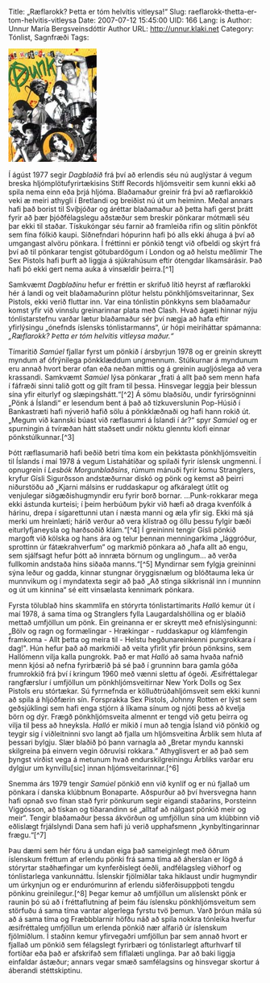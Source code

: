 Title: „Ræflarokk? Þetta er tóm helvítis vitleysa!“
Slug: raeflarokk-thetta-er-tom-helvitis-vitleysa
Date: 2007-07-12 15:45:00
UID: 166
Lang: is
Author: Unnur María Bergsveinsdóttir
Author URL: http://unnur.klaki.net
Category: Tónlist, Sagnfræði
Tags: 

![Pönk!](406.jpg)

Í ágúst 1977 segir _Dagblaðið_ frá því að erlendis séu nú auglýstar á vegum breska hljómplötufyrirtækisins Stiff Records hljómsveitir sem kunni ekki að spila nema einn eða þrjá hljóma. Blaðamaður greinir frá því að ræflarokkið veki æ meiri athygli í Bretlandi og breiðist nú út um heiminn. Meðal annars hafi það borist til Svíþjóðar og áréttar blaðamaður að þetta hafi gerst þrátt fyrir að þær þjóðfélagslegu aðstæður sem breskir pönkarar mótmæli séu þar ekki til staðar. Tískukóngar séu farnir að framleiða rifin og slitin pönkföt sem fína fólkið kaupi. Síðnefndari hópurinn hafi þó alls ekki áhuga á því að umgangast alvöru pönkara. Í fréttinni er pönkið tengt við ofbeldi og skýrt frá því að til pönkarar tengist götubardögum í London og að helstu meðlimir The Sex Pistols hafi þurft að liggja á sjúkrahúsum eftir ótengdar líkamsárásir. Það hafi þó ekki gert nema auka á vinsældir þeirra.[^1]

Samkvæmt _Dagblaðinu_ hefur er fréttin er skrifuð lítið heyrst af ræflarokki hér á landi og veit blaðamaðurinn plötur helstu pönkhljómsveitarinnar, Sex Pistols, ekki verið fluttar inn. Var eina tónlistin pönkkyns sem blaðamaður komst yfir við vinnslu greinarinnar plata með Clash. Hvað ágæti hinnar nýju tónlistarstefnu varðar lætur blaðamaður sér því nægja að hafa eftir yfirlýsingu „ónefnds íslensks tónlistarmanns“, úr hópi meiriháttar spámanna: _„Ræflarokk? Þetta er tóm helvítis vitleysa maður.“_

Tímaritið _Samúel_ fjallar fyrst um pönkið í ársbyrjun 1978 og er greinin skreytt myndum af ófrýnilega pönkklæddum ungmennum. Stúlkurnar á myndunum eru annað hvort berar ofan eða neðan mittis og á greinin augljóslega að vera krassandi.  Samkvæmt _Samúel_ lýsa pönkarar „frati á allt það sem menn hafa í fáfræði sinni talið gott og gilt fram til þessa. Hinsvegar leggja þeir blessun sína yfir eiturlyf og slæpingshátt.“[^2]   Á sömu blaðsíðu, undir fyrirsögninni „Pönk á Íslandi“ er lesendum bent á það að tízkuverslunin Pop-Húsið í Bankastræti hafi nýverið hafið sölu á pönkklæðnaði og hafi hann rokið út. „Megum við kannski búast við ræflasumri á Íslandi í ár?“ spyr _Samúel_ og er spurningin á tvíræðan hátt staðsett undir nöktu glenntu klofi einnar pönkstúlkunnar.[^3]

Þótt ræflasumarið hafi beðið betri tíma kom ein þekktasta pönkhljómsveitin til Íslands í maí 1978 á vegum Listahátíðar og spilaði fyrir íslensk ungmenni. Í opnugrein í _Lesbók Morgunblaðsins_, rúmum mánuði fyrir komu Stranglers, kryfur Gísli Sigurðsson andstæðurnar diskó og pönk og kemst að þeirri niðurstöðu að „Kjarni málsins er ruddaskapur og afkáralegt útlit og venjulegar siðgæðishugmyndir eru fyrir borð bornar. …Punk-rokkarar mega ekki ástunda kurteisi; í þeim herbúðum þykir við hæfi að draga kvenfólk á hárinu, drepa í sígarettunni utan í næsta manni og æla yfir sig. Ekki má sjá merki um hreinlæti; hárið verður að vera klístrað og öllu þessu fylgir bæði eiturlyfjaneysla og harðsoðið klám.“[^4] Í greininni tengir Gísli pönkið margoft  við kölska og hans ára og telur þennan menningarkima „lággróður, sprottinn úr fátækrahverfum“ og markmið pönkara að „hafa allt að engu, sem sjálfsagt hefur þótt að innræta börnum og unglingum… að verða fullkomin andstaða hins siðaða manns.“[^5] Myndirnar sem fylgja greininni sýna leður og gadda, kinnar stungnar öryggisnælum og blóðtauma leka úr munnvikum og í myndatexta segir að það „Að stinga sikkrisnál inn í munninn og út um kinnina“ sé eitt vinsælasta kennimark pönkara.

Fyrsta tölublað hins skammlífa en stóryrta tónlistartímarits _Halló_ kemur út í maí 1978, á sama tíma og Stranglers fylla Laugardalshöllina og er blaðið mettað umfjöllun um pönk. Ein greinanna er er skreytt með efnislýsingunni: „Bölv og ragn og formælingar - Hrækingar - ruddaskapur og klámfengin framkoma - Allt þetta og meira til - Helstu hegðunareinkenni pungrokkara í dag!". Hún hefur það að markmiði að veita yfirlit yfir þróun pönksins, sem Hallómenn vilja kalla pungrokk. Það er mat _Halló_ að sama hvaða nafnið menn kjósi að nefna fyrirbærið þá sé það í grunninn bara gamla góða frumrokkið frá því í kringum 1960 með vænni slettu af ógeði. Æsifréttalegar rangfærslur í umfjöllun um pönkhljómsveitirnar New York Dolls og Sex Pistols eru stórtækar. Sú fyrrnefnda er kölluðtrúðahljómsveit sem ekki kunni að spila á hljóðfærin sín. Forsprakka Sex Pistols, Johnny Rotten er lýst sem geðsjúklingi sem hafi enga stjórn á líkama sínum og njóti þess að kvelja börn og dýr. Frægð pönkhljómsveita almennt er tengd við getu þeirra og vilja til þess að hneyksla. _Halló_ er mikið í mun að tengja Ísland við pönkið og teygir sig í viðleitninni svo langt að fjalla um hljómsveitina Árblik sem hluta af þessari bylgju. Slær blaðið þó þann varnagla að „Bretar myndu kannski skilgreina þá einvern vegin öðruvísi rokkara.“ Athyglisvert er að það sem þyngst virðist vega á metunum hvað endurskilgreiningu Árbliks varðar eru dylgjur um kynvillu[sic] innan hljómsveitarinnar.[^6]

Snemma árs 1979 tengir _Samúel_ pönkið enn við kynlíf og er nú fjallað um pönkara í danska klúbbnum Bonaparte. Aðspurður að því hversvegna hann hafi opnað svo fínan stað fyrir pönkurum segir eigandi staðarins, Þorsteinn Viggósson, að tískan og tíðarandinn sé „alltaf að nálgast pönkið meir og meir“. Tengir blaðamaður þessa ákvörðun og umfjöllun sína um klúbbinn við eðlislægt frjálslyndi Dana sem hafi jú verið upphafsmenn „kynbyltingarinnar frægu.“[^7]

Þau dæmi sem hér fóru á undan eiga það sameiginlegt með öðrum íslenskum fréttum af erlendu pönki frá sama tíma að áherslan er lögð á stóryrtar staðhæfingar um kynferðislegt óeðli, andfélagsleg viðhorf og tónlistarlega vankunnáttu. Íslenskir fjölmiðlar taka hiklaust undir hugmyndir um úrkynjun og er endurómurinn af erlendu siðferðisuppþoti tengdu pönkinu greinilegur.[^8] Þegar kemur að umfjöllun um alíslenskt pönk er raunin þó sú að í fréttaflutning af þeim fáu íslensku pönkhljómsveitum sem störfuðu á sama tíma vantar algerlega fyrstu tvö þemun. Varð þróun mála sú að á sama tíma og Fræbbblarnir höfðu náð að spila nokkra tónleika hverfur æsifréttaleg umfjöllun um erlenda pönkið nær alfarið úr íslenskum fjölmiðlum. Í staðinn kemur yfirvegaðri umfjöllun þar sem annað hvort er fjallað um pönkið sem félagslegt fyrirbæri og tónlistarlegt afturhvarf til fortíðar eða það er afskrifað sem fíflalæti unglinga. Þar að baki liggja einfaldar ástæður; annars vegar smæð samfélagsins og hinsvegar skortur á áberandi stéttskiptinu.  

